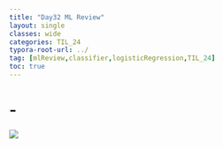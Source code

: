 ```yaml
---
title: "Day32 ML Review"
layout: single
classes: wide
categories: TIL_24
typora-root-url: ../
tag: [mlReview,classifier,logisticRegression,TIL_24]
toc: true 
---
```


# -

<img src="/blog/images/2024-07-23-TIL24_Day32/DD8DFD26-A0CC-4E5B-A18A-8332363758E6_1_105_c.jpeg">

<br><br>

